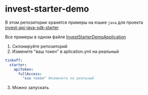 # invest-starter-demo

В этом репозитории хранятся примеры на языке `java` для проекта [invest-api-java-sdk-starter](https://github.com/Dankosik/invest-api-java-sdk-starter)

Все примеры в одном файле [InvestStarterDemoApplication](https://github.com/Dankosik/invest-starter-demo-java/blob/main/src/main/java/io/github/dankosik/investstarterdemojava/InvestStarterDemoJavaApplication.java#L44)

1) Склонируйте репозиторий
2) Измените "ваш токен" в aplication.yml на реальный

```yml
tinkoff:
  starter:
    apiToken:
      fullAccess:
        "ваш токен" #измените на реальный
```
3) Можно запускать
